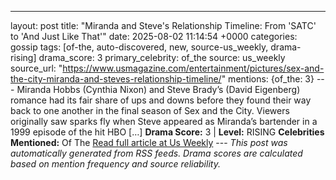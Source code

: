 ---
layout: post
title: "Miranda and Steve's Relationship Timeline: From 'SATC' to 'And Just Like That'"
date: 2025-08-02 11:14:54 +0000
categories: gossip
tags: [of-the, auto-discovered, new, source-us_weekly, drama-rising]
drama_score: 3
primary_celebrity: of_the
source: us_weekly
source_url: "https://www.usmagazine.com/entertainment/pictures/sex-and-the-city-miranda-and-steves-relationship-timeline/"
mentions: {of_the: 3} --- Miranda Hobbs (Cynthia Nixon) and Steve Brady’s (David Eigenberg) romance had its fair share of ups and downs before they found their way back to one another in the final season of Sex and the City. Viewers originally saw sparks fly when Steve appeared as Miranda’s bartender in a 1999 episode of the hit HBO […] **Drama Score:** 3 | **Level:** RISING **Celebrities Mentioned:** Of The [Read full article at Us Weekly](https://www.usmagazine.com/entertainment/pictures/sex-and-the-city-miranda-and-steves-relationship-timeline/) --- *This post was automatically generated from RSS feeds. Drama scores are calculated based on mention frequency and source reliability.*
